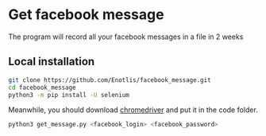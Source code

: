 # Get facebook message

The program will record all your facebook messages in a file in 2 weeks

## Local installation

```bash
git clone https://github.com/Enotlis/facebook_message.git
cd facebook_message
python3 -m pip install -U selenium
```
Meanwhile, you should download [chromedriver](https://chromedriver.chromium.org/downloads ) and put it in the code folder.
```bash
python3 get_message.py <facebook_login> <facebook_password>
```
